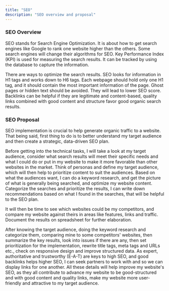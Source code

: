 ```yaml
---
title: "SEO"
description: "SEO overview and proposal"
---
```


### SEO Overview

SEO stands for Search Engine Optimization. It is about how to get search engines like Google to rank one website higher than the others. Some search engines will change their algorithms for SEO. Key Performance Index (KPI) is used for measuring the search results. It can be tracked by using the database to capture the information.

There are ways to optimize the search results. SEO looks for information in H1 tags and works down to H6 tags. Each webpage should hold only one H1 tag, and it should contain the most important information of the page. Ghost pages or hidden text should be avoided. They will lead to lower SEO score. Backlinks can be helpful if they are legitimate and content-based, quality links combined with good content and structure favor good organic search results.

### SEO Proposal

SEO implementation is crucial to help generate organic traffic to a website. That being said, first thing to do is to better understand my target audience and then create a strategic, data-driven SEO plan.

Before getting into the technical tasks, I will take a look at my target audience, consider what search results will meet their specific needs and what I could do or put in my website to make it more favorable than other websites in the market. Think of personas and define my target audience, which will then help to prioritize content to suit the audiences. Based on what the audiences want, I can do a keyword research, and get the picture of what is generally being searched, and optimize my website content. Categorize the searches and prioritize the results, I can write down recommendations based on what I found in the searches, that will be helpful to the SEO plan.

It will then be time to see which websites could be my competitors, and compare my website against theirs in areas like features, links and traffic. Document the results on spreadsheet for further elaboration.

After knowing the target audience, doing the keyword research and categorize them, comparing mine to some competitors' websites, then summarize the key results, look into issues if there are any, then set prioritization for the implementation, rewrite title tags, meta tags and URLs etc., check on responsive design and improve structured data. As expert, authoritative and trustworthy (E-A-T) are keys to high SEO, and good backlinks helps higher SEO, I can seek partners to work with and so we can display links for one another. All these details will help improve my website's SEO, as they all contribute to advance my website to be good-structured and with good content and quality links, make my website more user-friendly and attractive to my target audience.
